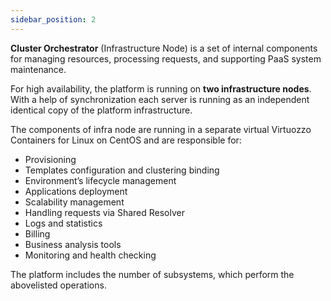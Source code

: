 ```yaml
---
sidebar_position: 2
---
```


**Cluster Orchestrator** (Infrastructure Node) is a set of internal components for managing resources, processing requests, and supporting PaaS system maintenance.

For high availability, the platform is running on **two infrastructure nodes**. With a help of synchronization each server is running as an independent identical copy of the platform infrastructure.

The components of infra node are running in a separate virtual Virtuozzo Containers for Linux on CentOS and are responsible for:

- Provisioning
- Templates configuration and clustering binding
- Environment’s lifecycle management
- Applications deployment
- Scalability management
- Handling requests via Shared Resolver
- Logs and statistics
- Billing
- Business analysis tools
- Monitoring and health checking

The platform includes the number of subsystems, which perform the abovelisted operations.